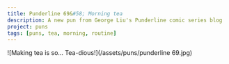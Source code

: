 ```yaml
---
title: Punderline 69&#58; Morning tea
description: A new pun from George Liu's Punderline comic series blog
project: puns
tags: [puns, tea, morning, routine]
---
```


![Making tea is so... Tea-dious!](/assets/puns/punderline 69.jpg)
